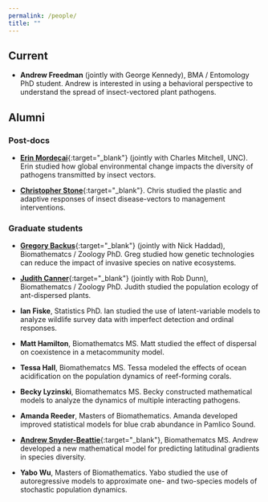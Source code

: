 ```yaml
---
permalink: /people/
title: ""
---
```


## Current

* **Andrew Freedman** (jointly with George Kennedy), BMA / Entomology PhD student.  Andrew is interested in using a behavioral perspective to understand the spread of insect-vectored plant pathogens.

## Alumni

### Post-docs

* [**Erin Mordecai**](https://www.mordecailab.com/){:target="\_blank"} (jointly with Charles Mitchell, UNC). Erin studied how global environmental change impacts the diversity of pathogens transmitted by insect vectors. 

* [**Christopher Stone**](https://directory.illinois.edu/detail?userId=cstone@illinois.edu&widgetId=42){:target="\_blank"}.  Chris studied the plastic and adaptive responses of insect disease-vectors to management interventions.

### Graduate students

* [**Gregory Backus**](https://gregbackus.weebly.com/){:target="\_blank"} (jointly with Nick Haddad), Biomathematcs / Zoology PhD.  Greg studied how genetic technologies can reduce the impact of invasive species on native ecosystems. 

* [**Judith Canner**](https://judith-canner.netlify.app/){:target="\_blank"} (jointly with Rob Dunn), Biomathematcs / Zoology PhD.  Judith studied the population ecology of ant-dispersed plants. 

* **Ian Fiske**, Statistics PhD.  Ian studied the use of latent-variable models to analyze wildlife survey data with imperfect detection and ordinal responses.   

* **Matt Hamilton**, Biomathematcs MS.  Matt studied the effect of dispersal on coexistence in a metacommunity model.

* **Tessa Hall**, Biomathematcs MS.  Tessa modeled the effects of ocean acidification on the population dynamics of reef-forming corals.

* **Becky Lyzinski**, Biomathematcs MS.  Becky constructed mathematical models to analyze the dynamics of multiple interacting pathogens.

* **Amanda Reeder**, Masters of Biomathematics.  Amanda developed improved statistical models for blue crab abundance in Pamlico Sound.

* [**Andrew Snyder-Beattie**](https://www.openphilanthropy.org/about/team/andrew-snyder-beattie){:target="\_blank"}, Biomathematcs MS.  Andrew developed a new mathematical model for predicting latitudinal gradients in species diversity.

* **Yabo Wu**, Masters of Biomathematics.  Yabo studied the use of autoregressive models to approximate one- and two-species models of stochastic population dynamics.